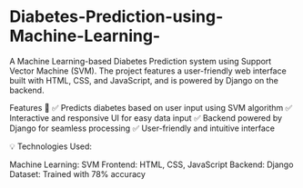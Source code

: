 # Diabetes-Prediction-using-Machine-Learning-
A Machine Learning-based Diabetes Prediction system using Support Vector Machine (SVM). The project features a user-friendly web interface built with HTML, CSS, and JavaScript, and is powered by Django on the backend.

Features 🚀
✅ Predicts diabetes based on user input using SVM algorithm
✅ Interactive and responsive UI for easy data input
✅ Backend powered by Django for seamless processing
✅ User-friendly and intuitive interface

💡 Technologies Used:

Machine Learning: SVM
Frontend: HTML, CSS, JavaScript
Backend: Django
Dataset: Trained with 78% accuracy
